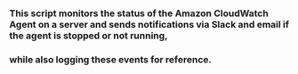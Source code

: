 
### This script monitors the status of the Amazon CloudWatch Agent on a server and sends notifications via Slack and email if the agent is stopped or not running, 
### while also logging these events for reference.
